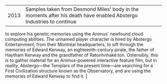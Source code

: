 |||
|---|---|
| 2013 | Samples taken from Desmond Miles' body in the moments after his death have enabled Abstergo Industries to continue 
to explore his genetic memories using the Animus' newfound cloud computing abilities. The unnamed player character is hired by Abstergo 
Entertainment, from their Montréal headquarters, to sift through the memories of Edward Kenway, an eighteenth-century pirate, the father 
of Haytham Kenway and the grandfather of Ratonhnhaké:ton. Ostensibly, this is to gather material for an Animus-powered interactive 
feature film, but in reality, Abstergo—the Templars of the present time—are searching for a First Civilization structure known as the 
Observatory, and are using the memories of Edward Kenway to find it. |
